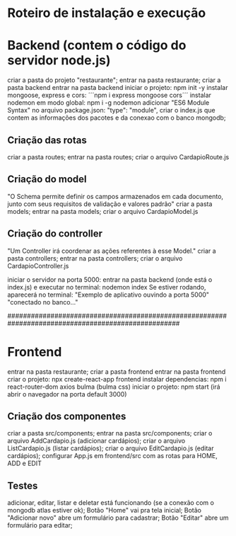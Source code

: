 # Roteiro de instalação e execução

# Backend (contem o código do servidor node.js)
criar a pasta do projeto "restaurante";
entrar na pasta restaurante;
criar a pasta backend
entrar na pasta backend
iniciar o projeto: npm init -y
instalar mongoose, express e cors: 
´´´npm i express mongoose cors´´´
instalar nodemon em modo global: npm i -g nodemon
adicionar "ES6 Module Syntax" no arquivo package.json: "type": "module",
criar o index.js que contem as informações dos pacotes e da conexao com o banco mongodb;

## Criação das rotas
criar a pasta routes;
entrar na pasta routes;
criar o arquivo CardapioRoute.js

## Criação do model
"O Schema permite definir os campos armazenados em cada documento, junto com seus requisitos de  validação e valores padrão"
criar a pasta models;
entrar na pasta models;
criar o arquivo CardapioModel.js

## Criação do controller
"Um Controller irá coordenar as ações referentes à esse Model."
criar a pasta controllers;
entrar na pasta controllers;
criar o arquivo CardapioController.js

iniciar o servidor na porta 5000: entrar na pasta backend (onde está o index.js) e executar no terminal: nodemon index
Se estiver rodando, aparecerá no terminal: 
"Exemplo de aplicativo ouvindo a porta 5000"
"conectado no banco..."

####################################################################################################

# Frontend
entrar na pasta restaurante;
criar a pasta frontend
entrar na pasta frontend
criar o projeto: npx create-react-app frontend
instalar dependencias: npm i react-router-dom axios bulma (bulma css)
iniciar o projeto: npm start (irá abrir o navegador na porta default 3000)

## Criação dos componentes

criar a pasta src/components;
entrar na pasta src/components;
criar o arquivo AddCardapio.js (adicionar cardápios);
criar o arquivo ListCardapio.js (listar cardápios);
criar o arquivo EditCardapio.js (editar cardápios);
configurar App.js em frontend/src com as rotas para HOME, ADD e EDIT

## Testes
adicionar, editar, listar e deletar está funcionando (se a conexão com o mongodb atlas estiver ok);
Botão "Home" vai pra tela inicial;
Botão "Adicionar novo" abre um formulário para cadastrar;
Botão "Editar" abre um formulário para editar;

